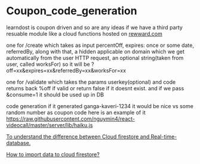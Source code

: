 # Coupon_code_generation


learndost is coupon driven and so are any ideas if we have a third party resuable module like a cloud functions hosted on [rewward.com](http://rewward.com/?reqp=1&reqr=)

one for /create which takes as input  percentOff, expires: once or some date, referredBy, along with that, a hidden applicable on domain which we get automatically from the user HTTP request, an optional string(taken from user, called worksFor)
so it will be ?off=xx&expires=xx&referredBy=xx&worksFor=xx

one for /validate which takes the params userkey(optional) and code returns back %off if valid or return false if it doesnt exist. and if we pass &consume=1 it should be used up in DB

code generation if it generated ganga-kaveri-1234 it would be nice vs some random number as coupon code here is an example of it
https://raw.githubusercontent.com/nguymin4/react-videocall/master/server/lib/haiku.js

[To understand the difference between Cloud firestore and Real-time-database.](https://medium.com/@beingrahul/firebase-cloud-firestore-v-s-firebase-realtime-database-931d4265d4b0)

[How to import data to cloud firestore?](https://hackernoon.com/filling-cloud-firestore-with-data-3f67d26bd66e)
